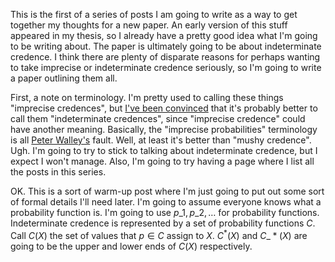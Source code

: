 This is the first of a series of posts I am going to write as a way to get together my thoughts for a new paper.
An early version of this stuff appeared in my thesis, so I already have a pretty good idea what I'm going to be writing
about.
The paper is ultimately going to be about indeterminate credence.
I think there are plenty of disparate reasons for perhaps wanting to take
imprecise or indeterminate credence seriously, so I'm going to write a paper outlining them all.

First, a note on terminology.
I'm pretty used to calling these things "imprecise credences",
but [I've been convinced](http://eprints.lse.ac.uk/47077/) 
that it's probably better to call them "indeterminate credences",
since "imprecise credence" could have another meaning.
Basically, the "imprecise probabilities" terminology is all 
[Peter Walley's](http://books.google.de/books/about/Statistical_reasoning_with_imprecise_pro.html?id=Nk9Qons1kHsC&redir_esc=y) 
fault.
Well, at least it's better than "mushy credence".
Ugh.
I'm going to try to stick to talking about indeterminate credence,
but I expect I won't manage.
Also, I'm going to try having a page where I list all the posts in this series.

OK.
This is a sort of warm-up post where I'm just going to put out some sort of formal details I'll need later.
I'm going to assume everyone knows what a probability function is.
I'm going to use $p\_1,p\_2,\dots$ for probability functions.
Indeterminate credence is represented by a set of probability functions $C$.
Call $C(X)$ the set of values that $p\in C$ assign to $X$.
$C^*(X)$ and $C\_*(X)$ are going to be the upper and lower ends of $C(X)$ respectively.
